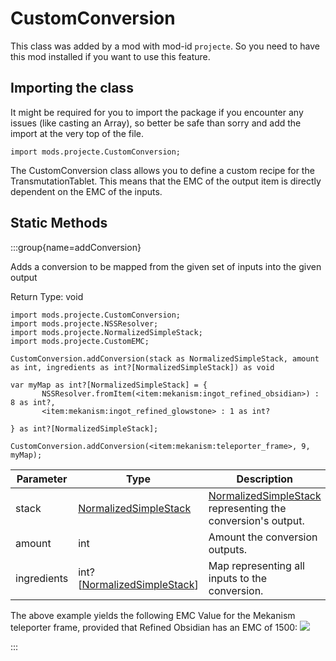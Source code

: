 # CustomConversion

This class was added by a mod with mod-id `projecte`. So you need to have this mod installed if you
want to use this feature.

## Importing the class

It might be required for you to import the package if you encounter any issues (like casting an
Array), so better be safe than sorry and add the import at the very top of the file.

```zenscript
import mods.projecte.CustomConversion;
```

The CustomConversion class allows you to define a custom recipe for the TransmutationTablet.
This means that the EMC of the output item is directly dependent on the EMC of the inputs.

## Static Methods

:::group{name=addConversion}

Adds a conversion to be mapped from the given set of inputs into the given output

Return Type: void

```zenscript
import mods.projecte.CustomConversion;
import mods.projecte.NSSResolver;
import mods.projecte.NormalizedSimpleStack;
import mods.projecte.CustomEMC;

CustomConversion.addConversion(stack as NormalizedSimpleStack, amount as int, ingredients as int?[NormalizedSimpleStack]) as void

var myMap as int?[NormalizedSimpleStack] = {
       NSSResolver.fromItem(<item:mekanism:ingot_refined_obsidian>) : 8 as int?,
       <item:mekanism:ingot_refined_glowstone> : 1 as int?
       
} as int?[NormalizedSimpleStack];
       
CustomConversion.addConversion(<item:mekanism:teleporter_frame>, 9, myMap);
```

| Parameter | Type | Description |
|-----------|------|-------------|
| stack | [NormalizedSimpleStack](/mods/ProjectE/NormalizedSimpleStack) | [NormalizedSimpleStack](/mods/ProjectE/NormalizedSimpleStack) representing the conversion's output. |
| amount | int | Amount the conversion outputs. |
| ingredients | int?[[NormalizedSimpleStack](/mods/ProjectE/NormalizedSimpleStack)] | Map representing all inputs to the conversion. |


The above example yields the following EMC Value for the Mekanism teleporter frame, provided that Refined Obsidian has an EMC of 1500:
![](/mods/ProjectE/customconversion.png)

:::

